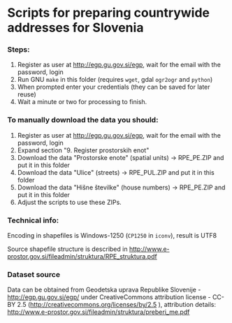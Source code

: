 # Scripts for preparing countrywide addresses for Slovenia


### Steps:
1. Register as user at http://egp.gu.gov.si/egp, wait for the email with the password, login
2. Run GNU `make` in this folder (requires `wget`, gdal `ogr2ogr` and `python`)
3. When prompted enter your credentials (they can be saved for later reuse)
4. Wait a minute or two for processing to finish.

### To manually download the data you should:
1. Register as user at http://egp.gu.gov.si/egp, wait for the email with the password, login
2. Expand section "9. Register prostorskih enot"
3. Download the data "Prostorske enote" (spatial units) -> RPE_PE.ZIP and put it in this folder
4. Download the data "Ulice" (streets) -> RPE_PUL.ZIP and put it in this folder
5. Download the data "Hišne številke" (house numbers) -> RPE_PE.ZIP and put it in this folder
6. Adjust the scripts to use these ZIPs.

### Technical info:
Encoding in shapefiles is Windows-1250 (`CP1250` in `iconv`), result is UTF8

Source shapefile structure is described in http://www.e-prostor.gov.si/fileadmin/struktura/RPE_struktura.pdf

### Dataset source
Data can be obtained from Geodetska  uprava  Republike  Slovenije - http://egp.gu.gov.si/egp/ under CreativeCommons attribution license - CC-BY 2.5 (http://creativecommons.org/licenses/by/2.5 ), attribution details: http://www.e-prostor.gov.si/fileadmin/struktura/preberi_me.pdf
